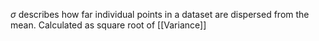 $\sigma$ describes how far individual points in a dataset are dispersed from the mean.
Calculated as square root of [[Variance]]
